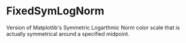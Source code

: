 # FixedSymLogNorm
Version of Matplotlib's Symmetric Logarthmic Norm color scale that is actually symmetrical around a specified midpoint.
